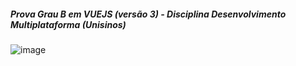 <h5> Prova Grau B em VUEJS (versão 3) - Disciplina Desenvolvimento Multiplataforma (Unisinos) </h5>

![image](https://user-images.githubusercontent.com/27026831/175369472-6b27303f-9b5a-41f5-b9d9-bf2fc1b26704.png)
